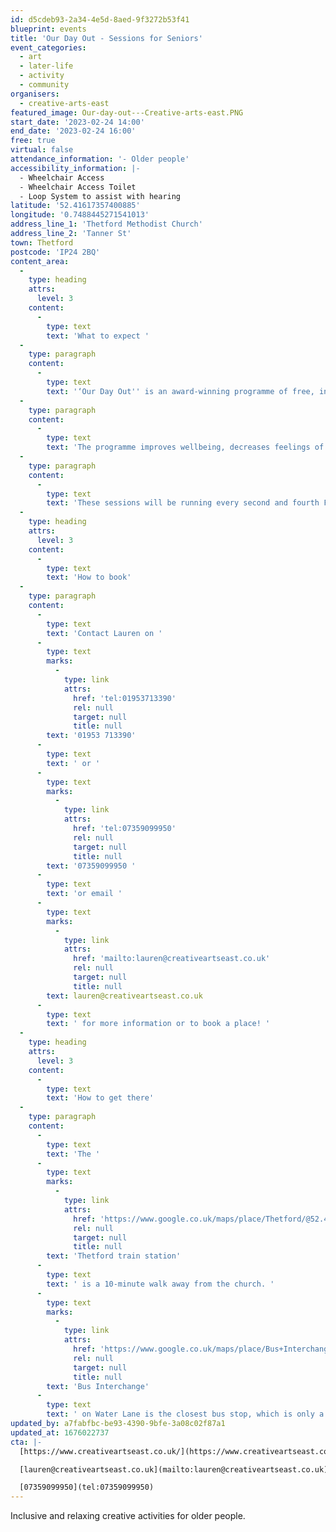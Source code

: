 ```yaml
---
id: d5cdeb93-2a34-4e5d-8aed-9f3272b53f41
blueprint: events
title: 'Our Day Out - Sessions for Seniors'
event_categories:
  - art
  - later-life
  - activity
  - community
organisers:
  - creative-arts-east
featured_image: Our-day-out---Creative-arts-east.PNG
start_date: '2023-02-24 14:00'
end_date: '2023-02-24 16:00'
free: true
virtual: false
attendance_information: '- Older people'
accessibility_information: |-
  - Wheelchair Access
  - Wheelchair Access Toilet
  - Loop System to assist with hearing
latitude: '52.41617357400885'
longitude: '0.7488445271541013'
address_line_1: 'Thetford Methodist Church'
address_line_2: 'Tanner St'
town: Thetford
postcode: 'IP24 2BQ'
content_area:
  -
    type: heading
    attrs:
      level: 3
    content:
      -
        type: text
        text: 'What to expect '
  -
    type: paragraph
    content:
      -
        type: text
        text: '‘Our Day Out'' is an award-winning programme of free, inclusive, high-quality creative workshops for older people that take place in a few locations, Thetford being one of them.'
  -
    type: paragraph
    content:
      -
        type: text
        text: 'The programme improves wellbeing, decreases feelings of isolation and loneliness, and creates new social connections by bringing people together. The sessions are open to all older people, including carers, those living with dementia or other long-term health conditions, and those who may feel lonely or isolated.'
  -
    type: paragraph
    content:
      -
        type: text
        text: 'These sessions will be running every second and fourth Friday of the month, unless otherwise stated.'
  -
    type: heading
    attrs:
      level: 3
    content:
      -
        type: text
        text: 'How to book'
  -
    type: paragraph
    content:
      -
        type: text
        text: 'Contact Lauren on '
      -
        type: text
        marks:
          -
            type: link
            attrs:
              href: 'tel:01953713390'
              rel: null
              target: null
              title: null
        text: '01953 713390'
      -
        type: text
        text: ' or '
      -
        type: text
        marks:
          -
            type: link
            attrs:
              href: 'tel:07359099950'
              rel: null
              target: null
              title: null
        text: '07359099950 '
      -
        type: text
        text: 'or email '
      -
        type: text
        marks:
          -
            type: link
            attrs:
              href: 'mailto:lauren@creativeartseast.co.uk'
              rel: null
              target: null
              title: null
        text: lauren@creativeartseast.co.uk
      -
        type: text
        text: ' for more information or to book a place! '
  -
    type: heading
    attrs:
      level: 3
    content:
      -
        type: text
        text: 'How to get there'
  -
    type: paragraph
    content:
      -
        type: text
        text: 'The '
      -
        type: text
        marks:
          -
            type: link
            attrs:
              href: 'https://www.google.co.uk/maps/place/Thetford/@52.4190296,0.7433181,17z/data=!3m1!4b1!4m5!3m4!1s0x47d834ed8bf4d6df:0x655fbb89d6a1b149!8m2!3d52.419009!4d0.7455028'
              rel: null
              target: null
              title: null
        text: 'Thetford train station'
      -
        type: text
        text: ' is a 10-minute walk away from the church. '
      -
        type: text
        marks:
          -
            type: link
            attrs:
              href: 'https://www.google.co.uk/maps/place/Bus+Interchange,+Minstergate,+Thetford/@52.4159182,0.7410516,17z/data=!3m1!4b1!4m5!3m4!1s0x47d835384aac837b:0xb2b147592ba9aa9!8m2!3d52.4159122!4d0.7455545'
              rel: null
              target: null
              title: null
        text: 'Bus Interchange'
      -
        type: text
        text: ' on Water Lane is the closest bus stop, which is only a 5-minute walk. '
updated_by: a7fabfbc-be93-4390-9bfe-3a08c02f87a1
updated_at: 1676022737
cta: |-
  [https://www.creativeartseast.co.uk/](https://www.creativeartseast.co.uk/)

  [lauren@creativeartseast.co.uk](mailto:lauren@creativeartseast.co.uk)

  [07359099950](tel:07359099950)
---
```

Inclusive and relaxing creative activities for older people.